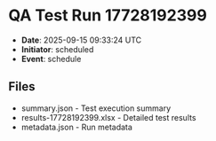 # QA Test Run 17728192399

- **Date**: 2025-09-15 09:33:24 UTC
- **Initiator**: scheduled
- **Event**: schedule

## Files
- summary.json - Test execution summary
- results-17728192399.xlsx - Detailed test results
- metadata.json - Run metadata
